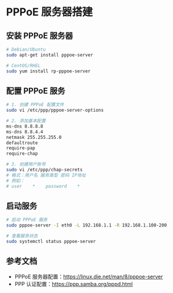 # PPPoE 服务器搭建

## 安装 PPPoE 服务器
```bash
# Debian/Ubuntu
sudo apt-get install pppoe-server

# CentOS/RHEL
sudo yum install rp-pppoe-server
```

## 配置 PPPoE 服务
```bash
# 1. 创建 PPPoE 配置文件
sudo vi /etc/ppp/pppoe-server-options

# 2. 添加基本配置
ms-dns 8.8.8.8
ms-dns 8.8.4.4
netmask 255.255.255.0
defaultroute
require-pap
require-chap

# 3. 创建用户账号
sudo vi /etc/ppp/chap-secrets
# 格式：用户名 服务类型 密码 IP地址
# 例如：
# user    *    password    *
```

## 启动服务
```bash
# 启动 PPPoE 服务
sudo pppoe-server -I eth0 -L 192.168.1.1 -R 192.168.1.100-200

# 查看服务状态
sudo systemctl status pppoe-server
```

## 参考文档
- PPPoE 服务器配置：<https://linux.die.net/man/8/pppoe-server>
- PPP 认证配置：<https://ppp.samba.org/pppd.html>